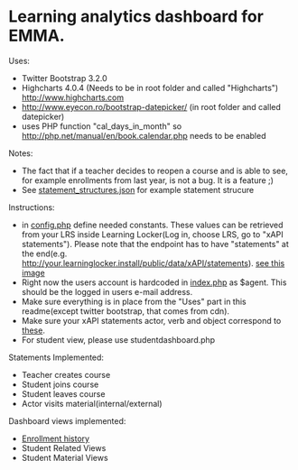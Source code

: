 Learning analytics dashboard for EMMA. 
=========

Uses:
- Twitter Bootstrap 3.2.0
- Highcharts 4.0.4 (Needs to be in root folder and called "Highcharts") http://www.highcharts.com
- http://www.eyecon.ro/bootstrap-datepicker/ (in root folder and called datepicker)
- uses PHP function "cal_days_in_month" so http://php.net/manual/en/book.calendar.php needs to be enabled


Notes:
- The fact that if a teacher decides to reopen a course and is able to see, for example enrollments from last year, is not a bug. It is a feature ;)
- See [statement_structures.json](statement_structures.json) for example statement strucure


Instructions:
- in [config.php](config.php) define needed constants. These values can be retrieved from your LRS inside Learning Locker(Log in, choose LRS, go to "xAPI statements"). Please note that the endpoint has to have "statements" at the end(e.g. http://your.learninglocker.install/public/data/xAPI/statements). [see this image](screenshots/llscreenshot.png)
- Right now the users account is hardcoded in [index.php](index.php) as $agent. This should be the logged in users e-mail address.
- Make sure everything is in place from the "Uses" part in this readme(except twitter bootstrap, that comes from cdn).
- Make sure your xAPI statements actor, verb and object correspond to [these](statement_structures.json).
- For student view, please use studentdashboard.php

Statements Implemented:
- Teacher creates course
- Student joins course
- Student leaves course
- Actor visits material(internal/external)
 
Dashboard views implemented:
- [Enrollment history](screenshots/dashboard-view.png)
- Student Related Views
- Student Material Views
